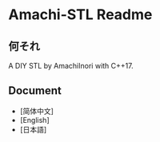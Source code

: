 # Amachi-STL Readme

## 何それ

A DIY STL by AmachiInori with C++17.

## Document

- [简体中文]
- [English]
- [日本語]